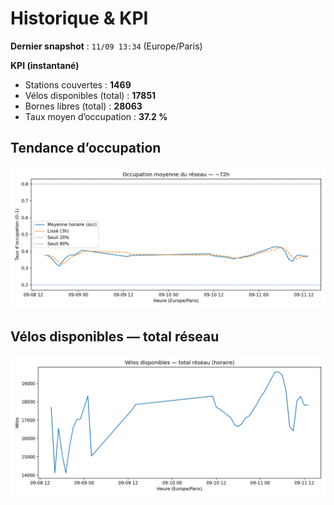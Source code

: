 # Historique & KPI

**Dernier snapshot** : `11/09 13:34` (Europe/Paris)

**KPI (instantané)**

- Stations couvertes : **1469**
- Vélos disponibles (total) : **17851**
- Bornes libres (total) : **28063**
- Taux moyen d’occupation : **37.2 %**

## Tendance d’occupation

![Mean occupancy](assets/figs/occupancy_last72h.png)

## Vélos disponibles — total réseau

![Bikes total](assets/figs/bikes_total_last72h.png)
